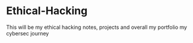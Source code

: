 # Ethical-Hacking
This will be my ethical hacking notes, projects and overall my portfolio my cybersec journey
